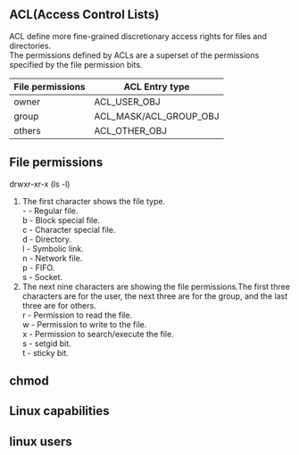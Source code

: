 ## ACL(Access Control Lists)  
ACL define more fine-grained discretionary access rights for files and directories.  
The permissions defined by ACLs are a superset of the permissions specified by the file permission bits.  

| File permissions | ACL Entry type|
| ---------------  | --------------- |
| owner            | ACL_USER_OBJ  |
| group            | ACL_MASK/ACL_GROUP_OBJ |
| others           | ACL_OTHER_OBJ |
## File permissions  
drwxr-xr-x  (ls -l)  
1. The first character shows the file type.  
\- - Regular file.  
b - Block special file.  
c - Character special file.  
d - Directory.  
l - Symbolic link.  
n - Network file.  
p - FIFO.  
s - Socket.  
2. The next nine characters are showing the file permissions.The first three characters are for the user, the next three are for the group, and the last three are for others.  
r - Permission to read the file.  
w - Permission to write to the file.  
x - Permission to search/execute the file.  
s - setgid bit.  
t - sticky bit.  
## chmod  
## Linux capabilities  
## linux users  
